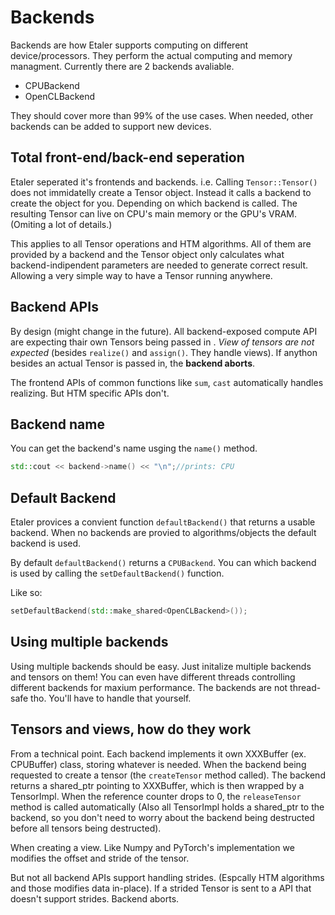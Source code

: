 # Backends

Backends are how Etaler supports computing on different device/processors. They perform the actual computing and memory managment. Currently there are 2 backends avaliable.

* CPUBackend
* OpenCLBackend

They should cover more than 99% of the use cases. When needed, other backends can be added to support new devices.

## Total front-end/back-end seperation

Etaler seperated it's frontends and backends. i.e. Calling `Tensor::Tensor()` does not immidatelly create a Tensor object. Instead it calls a backend to create the object for you. Depending on which backend is called. The resulting Tensor can live on CPU's main memory or the GPU's VRAM. (Omiting a lot of details.)

This applies to all Tensor operations and HTM algorithms. All of them are provided by a backend and the Tensor object only calculates what backend-indipendent parameters are needed to generate correct result. Allowing a very simple way to have a Tensor running anywhere.

## Backend APIs

By design (might change in the future). All backend-exposed compute API are expecting thair own Tensors being passed in . _View of tensors are not expected_ (besides `realize()` and `assign()`. They handle views). If anython besides an actual Tensor is passed in, the **backend aborts**.

The frontend APIs of common functions like `sum`, `cast` automatically handles realizing. But HTM specific APIs don't.

## Backend name

You can get the backend's name usging the `name()` method.

```C++
std::cout << backend->name() << "\n";//prints: CPU
```

## Default Backend

Etaler provices a convient function `defaultBackend()` that returns a usable backend.
When no backends are provied to algorithms/objects the default backend is used.

By default `defaultBackend()` returns a `CPUBackend`. You can which backend is used by calling the `setDefaultBackend()` function.

Like so:

```C++
setDefaultBackend(std::make_shared<OpenCLBackend>());
```

## Using multiple backends

Using multiple backends should be easy. Just initalize multiple backends and tensors on them! You can even have different threads controlling different backends for maxium performance. The backends are not thread-safe tho. You'll have to handle that yourself.

## Tensors and views, how do they work

From a technical point. Each backend implements it own XXXBuffer (ex. CPUBuffer) class, storing whatever is needed. When the backend being requested to create a tensor (the `createTensor` method called). The backend returns a shared_ptr pointing to XXXBuffer, which is then wrapped by a TensorImpl. When the reference counter drops to 0, the `releaseTensor` method is called automatically (Also all TensorImpl holds a shared_ptr to the backend, so you don't need to worry about the backend being destructed before all tensors being destructed).

When creating a view. Like Numpy and PyTorch's implementation we modifies the offset and stride of the tensor.

But not all backend APIs support handling strides. (Espcally HTM algorithms and those modifies data in-place). If a strided Tensor is sent to a API that doesn't support strides. Backend aborts.
